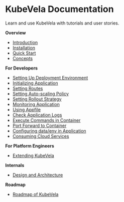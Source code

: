 # KubeVela Documentation

Learn and use KubeVela with tutorials and user stories.

**Overview**
- [Introduction](introduction.md)
- [Installation](./install.md)
- [Quick Start](quick-start.md)
- [Concepts](concepts.md)

**For Developers**
- [Setting Up Deployment Environment](developers/config-enviroments.md)
- [Initializing Application](developers/app-init.md)
- [Setting Routes](developers/set-route.md)
- [Setting Auto-scaling Policy](developers/set-autoscale.md)
- [Setting Rollout Strategy](developers/set-rollout.md)
- [Monitoring Application](developers/set-metrics.md)
- [Using Appfile](developers/devex/appfile.md)
- [Check Application Logs](developers/check-logs.md)
- [Execute Commands in Container](developers/exec-cmd.md)
- [Port Forward to Container](developers/port-forward.md)
- [Configuring data/env in Application](developers/config-app.md)
- [Consuming Cloud Services](developers/cloud-service.md)

**For Platform Engineers**
- [Extending KubeVela](platform-engineers/extending-kubevela.md)

**Internals**
- [Design and Architecture](design.md)

**Roadmap**
- [Roadmap of KubeVela](roadmap.md)